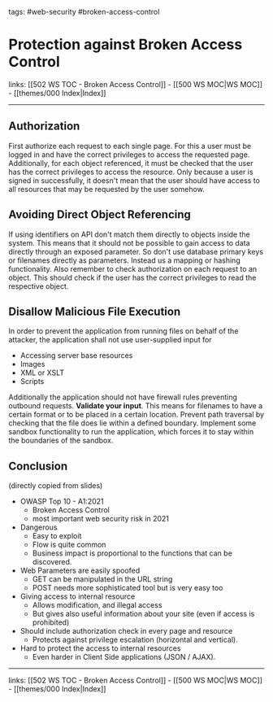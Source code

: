 tags: #web-security #broken-access-control

# Protection against Broken Access Control

links: [[502 WS TOC - Broken Access Control]] - [[500 WS MOC|WS MOC]] - [[themes/000 Index|Index]]

---

## Authorization

First authorize each request to each single page. For this a user must be logged in and have the correct privileges to access the requested page. Additionally, for each object referenced, it must be checked that the user has the correct privileges to access the resource. Only because a user is signed in successfully, it doesn't mean that the user should have access to all resources that may be requested by the user somehow.

## Avoiding Direct Object Referencing

If using identifiers on API don't match them directly to objects inside the system. This means that it should not be possible to gain access to data directly through an exposed parameter. So don't use database primary keys or filenames directly as parameters. Instead us a mapping or hashing functionality. Also remember to check authorization on each request to an object. This should check if the user has the correct privileges to read the respective object.

## Disallow Malicious File Execution

In order to prevent the application from running files on behalf of the attacker, the application shall not use user-supplied input for 

- Accessing server base resources
- Images
- XML or XSLT
- Scripts

Additionally the application should not have firewall rules preventing outbound requests. **Validate your input**. This means for filenames to have a certain format or to be placed in a certain location. Prevent path traversal by checking that the file does lie within a defined boundary. Implement some sandbox functionality to run the application, which forces it to stay within the boundaries of the sandbox.

## Conclusion

(directly copied from slides)

- OWASP Top 10 - A1:2021
	- Broken Access Control
	- most important web security risk in 2021
- Dangerous
	- Easy to exploit
	- Flow is quite common
	- Business impact is proportional to the functions that can be discovered.
- Web Parameters are easily spoofed
	- GET can be manipulated in the URL string
	- POST needs more sophisticated tool but is very easy too
- Giving access to internal resource
	- Allows modification, and illegal access
	- But gives also useful information about your site (even if access is prohibited)
- Should include authorization check in every page and resource
	- Protects against privilege escalation (horizontal and vertical).
- Hard to protect the access to internal resources
	- Even harder in Client Side applications (JSON / AJAX).

---
links: [[502 WS TOC - Broken Access Control]] - [[500 WS MOC|WS MOC]] - [[themes/000 Index|Index]]